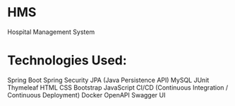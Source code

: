# HMS
Hospital Management System
# Technologies Used:

Spring Boot
Spring Security
JPA (Java Persistence API)
MySQL
JUnit
Thymeleaf
HTML
CSS
Bootstrap
JavaScript
CI/CD (Continuous Integration / Continuous Deployment)
Docker
OpenAPI
Swagger UI
